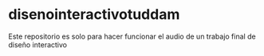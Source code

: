 # disenointeractivotuddam
Este repositorio es solo para hacer funcionar el audio de un trabajo final de diseño interactivo
